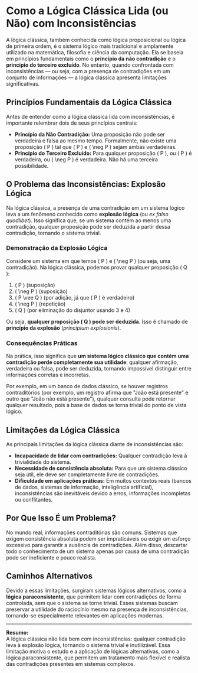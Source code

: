 # Como a Lógica Clássica Lida (ou Não) com Inconsistências

A lógica clássica, também conhecida como lógica proposicional ou lógica de primeira ordem, é o sistema lógico mais tradicional e amplamente utilizado na matemática, filosofia e ciência da computação. Ela se baseia em princípios fundamentais como o **princípio da não contradição** e o **princípio do terceiro excluído**. No entanto, quando confrontada com inconsistências — ou seja, com a presença de contradições em um conjunto de informações — a lógica clássica apresenta limitações significativas.

## Princípios Fundamentais da Lógica Clássica

Antes de entender como a lógica clássica lida com inconsistências, é importante relembrar dois de seus princípios centrais:

- **Princípio da Não Contradição:** Uma proposição não pode ser verdadeira e falsa ao mesmo tempo. Formalmente, não existe uma proposição \( P \) tal que \( P \) e \( \neg P \) sejam ambas verdadeiras.
- **Princípio do Terceiro Excluído:** Para qualquer proposição \( P \), ou \( P \) é verdadeira, ou \( \neg P \) é verdadeira. Não há uma terceira possibilidade.

## O Problema das Inconsistências: Explosão Lógica

Na lógica clássica, a presença de uma contradição em um sistema lógico leva a um fenômeno conhecido como **explosão lógica** (ou *ex falso quodlibet*). Isso significa que, se um sistema contém ao menos uma contradição, qualquer proposição pode ser deduzida a partir dessa contradição, tornando o sistema trivial.

### Demonstração da Explosão Lógica

Considere um sistema em que temos \( P \) e \( \neg P \) (ou seja, uma contradição). Na lógica clássica, podemos provar qualquer proposição \( Q \):

1. \( P \) (suposição)
2. \( \neg P \) (suposição)
3. \( P \vee Q \) (por adição, já que \( P \) é verdadeiro)
4. \( \neg P \) (repetição)
5. \( Q \) (por eliminação do disjuntor usando 3 e 4)

Ou seja, **qualquer proposição \( Q \) pode ser deduzida**. Isso é chamado de **princípio da explosão** (*principium explosionis*).

### Consequências Práticas

Na prática, isso significa que **um sistema lógico clássico que contém uma contradição perde completamente sua utilidade**: qualquer afirmação, verdadeira ou falsa, pode ser deduzida, tornando impossível distinguir entre informações corretas e incorretas.

Por exemplo, em um banco de dados clássico, se houver registros contraditórios (por exemplo, um registro afirma que "João está presente" e outro que "João não está presente"), qualquer consulta pode retornar qualquer resultado, pois a base de dados se torna trivial do ponto de vista lógico.

## Limitações da Lógica Clássica

As principais limitações da lógica clássica diante de inconsistências são:

- **Incapacidade de lidar com contradições:** Qualquer contradição leva à trivialidade do sistema.
- **Necessidade de consistência absoluta:** Para que um sistema clássico seja útil, ele deve ser completamente livre de contradições.
- **Dificuldade em aplicações práticas:** Em muitos contextos reais (bancos de dados, sistemas de informação, inteligência artificial), inconsistências são inevitáveis devido a erros, informações incompletas ou conflitantes.

## Por Que Isso É um Problema?

No mundo real, informações contraditórias são comuns. Sistemas que exigem consistência absoluta podem ser impraticáveis ou exigir um esforço excessivo para garantir a ausência de contradições. Além disso, descartar todo o conhecimento de um sistema apenas por causa de uma contradição pode ser ineficiente e pouco realista.

## Caminhos Alternativos

Devido a essas limitações, surgiram sistemas lógicos alternativos, como a **lógica paraconsistente**, que permitem lidar com contradições de forma controlada, sem que o sistema se torne trivial. Esses sistemas buscam preservar a utilidade do raciocínio mesmo na presença de inconsistências, tornando-se especialmente relevantes em aplicações modernas.

___

**Resumo:**  
A lógica clássica não lida bem com inconsistências: qualquer contradição leva à explosão lógica, tornando o sistema trivial e inutilizável. Essa limitação motiva o estudo e a aplicação de lógicas alternativas, como a lógica paraconsistente, que permitem um tratamento mais flexível e realista das contradições presentes em sistemas complexos.